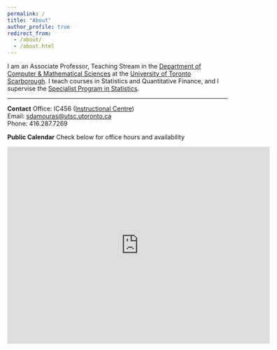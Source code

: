 ```yaml
---
permalink: /
title: "About"
author_profile: true
redirect_from: 
  - /about/
  - /about.html
---
```


I am an Associate Professor, Teaching Stream in the [Department of Computer & Mathematical Sciences](http://www.utsc.utoronto.ca/cms/) at the [University of Toronto Scarborough](https://www.utsc.utoronto.ca/home/). I teach courses in Statistics and Quantitative Finance, and I supervise the [Specialist Program in Statistics](https://utsc.calendar.utoronto.ca/specialist-program-statistics-science).

---- 

**Contact** 
Office: IC456 ([Instructional Centre](https://goo.gl/maps/v2urVg1z9X9P8AGC6))  
Email: <sdamouras@utsc.utoronto.ca>  
Phone: 416.287.7269  


**Public Calendar**
Check below for office hours and availability
<iframe src="https://www.google.com/calendar/embed?mode=WEEK&amp;height=600&amp;wkst=1&amp;bgcolor=%23FFFFFF&amp;src=9mmqt0brl7a15aqjk4tefjlpv8%40group.calendar.google.com&amp;color=%235A6986&amp;ctz=America%2FNew_York" style=" border-width:0 " width="600" height="450" frameborder="0" scrolling="no"></iframe>


